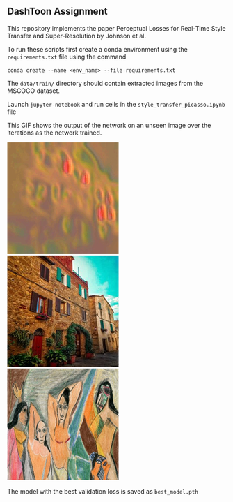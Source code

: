 ## DashToon Assignment

This repository implements the paper Perceptual Losses for Real-Time Style Transfer
and Super-Resolution by Johnson et al.

To run these scripts first create a conda environment using the `requirements.txt` file using the command 

```
conda create --name <env_name> --file requirements.txt
```

The `data/train/` directory should contain extracted images from the MSCOCO dataset.

Launch `jupyter-notebook` and run cells in the `style_transfer_picasso.ipynb` file

This GIF shows the output of the network on an unseen image over the iterations as the network trained. 
<br>

![Train GIF](train.gif) ![Content Image](content.jpeg) <img src="style_image.jpeg" alt="Alt Text" width="256" height="256">


The model with the best validation loss is saved as `best_model.pth`

